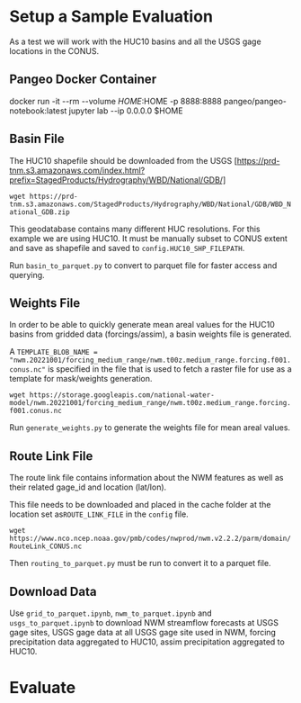 # Setup a Sample Evaluation
As a test we will work with the HUC10 basins and all the USGS gage locations in the CONUS.

## Pangeo Docker Container
docker run -it --rm --volume $HOME:$HOME -p 8888:8888 pangeo/pangeo-notebook:latest jupyter lab --ip 0.0.0.0 $HOME

## Basin File
The HUC10 shapefile should be downloaded from the USGS [https://prd-tnm.s3.amazonaws.com/index.html?prefix=StagedProducts/Hydrography/WBD/National/GDB/]

`wget https://prd-tnm.s3.amazonaws.com/StagedProducts/Hydrography/WBD/National/GDB/WBD_National_GDB.zip`

This geodatabase contains many different HUC resolutions.  For this example we are using HUC10.  It must be manually subset to CONUS extent and save as shapefile and saved to `config.HUC10_SHP_FILEPATH`.

Run `basin_to_parquet.py` to convert to parquet file for faster access and querying.

## Weights File
In order to be able to quickly generate mean areal values for the HUC10 basins from gridded data (forcings/assim), a basin weights file is generated.

A `TEMPLATE_BLOB_NAME = "nwm.20221001/forcing_medium_range/nwm.t00z.medium_range.forcing.f001.conus.nc"` is specified in the file that is used to fetch a raster file for use as a template for mask/weights generation.

`wget https://storage.googleapis.com/national-water-model/nwm.20221001/forcing_medium_range/nwm.t00z.medium_range.forcing.f001.conus.nc`

Run `generate_weights.py` to generate the weights file for mean areal values.

## Route Link File
The route link file contains information about the NWM features as well as their related gage_id and location (lat/lon).

This file needs to be downloaded and placed in the cache folder at the location set as`ROUTE_LINK_FILE` in the `config` file.  

`wget https://www.nco.ncep.noaa.gov/pmb/codes/nwprod/nwm.v2.2.2/parm/domain/RouteLink_CONUS.nc`

Then `routing_to_parquet.py` must be run to convert it to a parquet file.

## Download Data
Use `grid_to_parquet.ipynb`, `nwm_to_parquet.ipynb` and `usgs_to_parquet.ipynb` to download NWM streamflow forecasts at USGS gage sites, USGS gage data at all USGS gage site used in NWM, forcing precipitation data aggregated to HUC10, assim precipitation aggregated to HUC10.

# Evaluate
